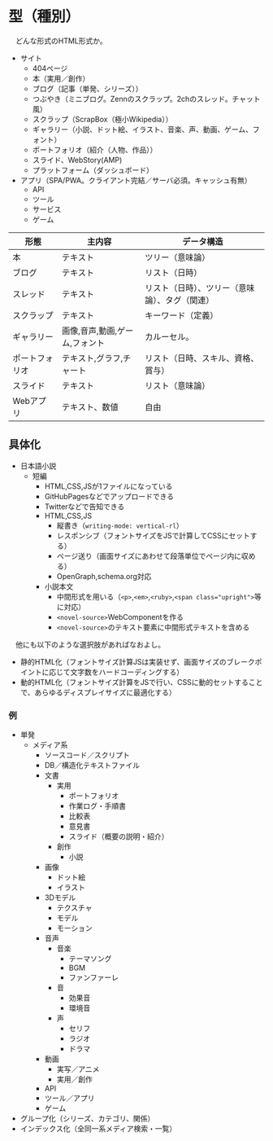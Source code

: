 # 型（種別）

　どんな形式のHTML形式か。

* サイト
    * 404ページ
    * 本（実用／創作）
    * ブログ（記事（単発、シリーズ））
    * つぶやき（ミニブログ。Zennのスクラップ。2chのスレッド。チャット風）
    * スクラップ（ScrapBox（極小Wikipedia））
    * ギャラリー（小説、ドット絵、イラスト、音楽、声、動画、ゲーム、フォント）
    * ポートフォリオ（紹介（人物、作品））
    * スライド、WebStory(AMP)
    * プラットフォーム（ダッシュボード）
* アプリ（SPA/PWA。クライアント完結／サーバ必須。キャッシュ有無）
    * API
    * ツール
    * サービス
    * ゲーム

形態|主内容|データ構造|
----|------|----------|
本|テキスト|ツリー（意味論）|ハウツー。主題を実現するための手順書。または主題が何であるかを教える解説書、または考えた考察。
ブログ|テキスト|リスト（日時）|日記。
スレッド|テキスト|リスト（日時）、ツリー（意味論）、タグ（関連）|つぶやき。
スクラップ|テキスト|キーワード（定義）|Wikipedia。百科事典。言葉の定義。辞書。
ギャラリー|画像,音声,動画,ゲーム,フォント|カルーセル。
ポートフォリオ|テキスト,グラフ,チャート|リスト（日時、スキル、資格、賞与）
スライド|テキスト|リスト（意味論）
Webアプリ|テキスト、数値|自由

## 具体化

* 日本語小説
    * 短編
        * HTML,CSS,JSが1ファイルになっている
        * GitHubPagesなどでアップロードできる
        * Twitterなどで告知できる
        * HTML,CSS,JS
            * 縦書き（`writing-mode: vertical-rl`）
            * レスポンシブ（フォントサイズをJSで計算してCSSにセットする）
            * ページ送り（画面サイズにあわせて段落単位でページ内に収める）
            * OpenGraph,schema.org対応
        * 小説本文
            * 中間形式を用いる（`<p>`,`<em>`,`<ruby>`,`<span class="upright">`等に対応）
            * `<novel-source>`WebComponentを作る
            * `<novel-source>`のテキスト要素に中間形式テキストを含める

　他にも以下のような選択肢があればなおよし。

* 静的HTML化（フォントサイズ計算JSは実装せず、画面サイズのブレークポイントに応じて文字数をハードコーディングする）
* 動的HTML化（フォントサイズ計算をJSで行い、CSSに動的セットすることで、あらゆるディスプレイサイズに最適化する）

### 例

* 単発
    * メディア系
        * ソースコード／スクリプト
        * DB／構造化テキストファイル
        * 文書
            * 実用
                * ポートフォリオ
                * 作業ログ・手順書
                * 比較表
                * 意見書
                * スライド（概要の説明・紹介）
            * 創作
                * 小説
        * 画像
            * ドット絵
            * イラスト
        * 3Dモデル
            * テクスチャ
            * モデル
            * モーション
        * 音声
            * 音楽
                * テーマソング
                * BGM
                * ファンファーレ
            * 音
                * 効果音
                * 環境音
            * 声
                * セリフ
                * ラジオ
                * ドラマ
        * 動画
            * 実写／アニメ
            * 実用／創作
        * API
        * ツール／アプリ
        * ゲーム
* グループ化（シリーズ、カテゴリ、関係）
* インデックス化（全同一系メディア検索・一覧）

